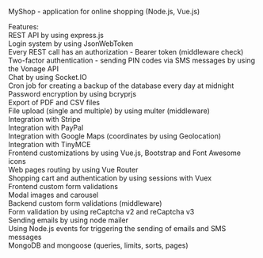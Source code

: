 MyShop - application for online shopping (Node.js, Vue.js)

Features:  
REST API by using express.js  
Login system by using JsonWebToken  
Every REST call has an authorization - Bearer token (middleware check)  
Two-factor authentication - sending PIN codes via SMS messages by using the Vonage API  
Chat by using Socket.IO  
Cron job for creating a backup of the database every day at midnight  
Password encryption by using bcryprjs  
Export of PDF and CSV files  
File upload (single and multiple) by using multer (middleware)  
Integration with Stripe  
Integration with PayPal  
Integration with Google Maps (coordinates by using Geolocation)  
Integration with TinyMCE  
Frontend customizations by using Vue.js, Bootstrap and Font Awesome icons  
Web pages routing by using Vue Router  
Shopping cart and authentication by using sessions with Vuex  
Frontend custom form validations  
Modal images and carousel   
Backend custom form validations (middleware)  
Form validation by using reCaptcha v2 and reCaptcha v3  
Sending emails by using node mailer  
Using Node.js events for triggering the sending of emails and SMS messages  
MongoDB and mongoose (queries, limits, sorts, pages)